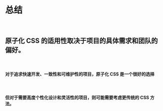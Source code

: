 # 总结

<br />

## 原子化 CSS 的适用性取决于项目的具体需求和团队的偏好。

<br />

#### 对于追求快速开发、一致性和可维护性的项目，原子化 CSS 是一个很好的选择

<br />

#### 但对于需要高度个性化设计和灵活性的项目，则可能需要考虑更传统的 CSS 方法。
